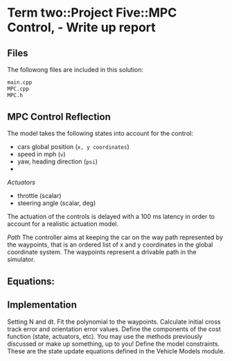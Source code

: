 # Term two::Project Five::MPC Control, - Write up report
## Files
The followong files are included in this solution:
```bash
main.cpp
MPC.cpp
MPC.h
```  
## MPC Control Reflection

The model takes the following states into account for the control:
* cars global position (`x, y coordinates`)
* speed in mph (`v`)
* yaw, heading direction (`psi`)
* 

_Actuators_
* throttle (scalar)
* steering angle (scalar, deg)

The actuation of the controls is delayed with a 100 ms latency in order to account for a realistic actuation model. 

_Path_
The controller aims at keeping the car on the way path represented by the waypoints, that is an ordered list of x and y coordinates in the global coordinate system. The waypoints represent a drivable path in the simulator.

## Equations:


## Implementation
Setting N and dt.
Fit the polynomial to the waypoints.
Calculate initial cross track error and orientation error values.
Define the components of the cost function (state, actuators, etc). You may use the methods previously discussed or make up something, up to you!
Define the model constraints. These are the state update equations defined in the Vehicle Models module.










